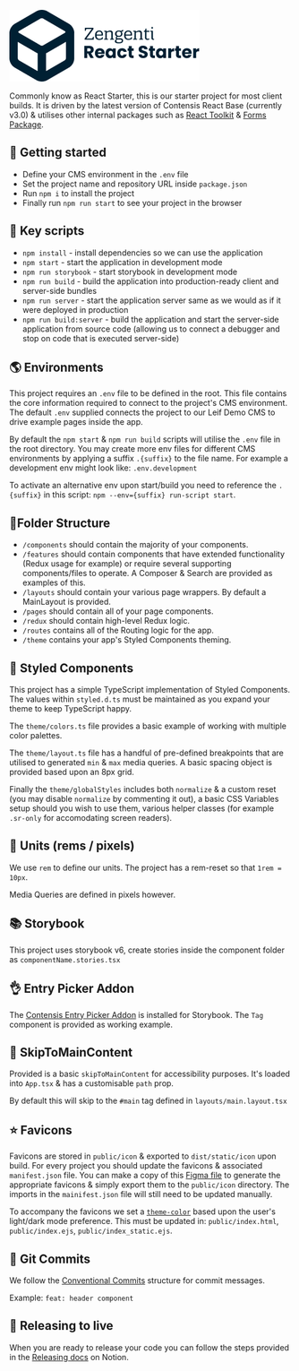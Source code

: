 ![Zengenti React Start](/readme.png)

Commonly know as React Starter, this is our starter project for most client builds. It is driven by the latest version of Contensis React Base (currently v3.0) & utilises other internal packages such as [React Toolkit](https://github.com/zengenti/react-toolkit) & [Forms Package](https://gitlab.zengenti.com/zengenti-packages/forms).

## 🔌 Getting started

- Define your CMS environment in the `.env` file
- Set the project name and repository URL inside `package.json`
- Run `npm i` to install the project
- Finally run `npm run start` to see your project in the browser

## 📜 Key scripts

- `npm install` - install dependencies so we can use the application
- `npm start` - start the application in development mode
- `npm run storybook` - start storybook in development mode
- `npm run build` - build the application into production-ready client and server-side bundles
- `npm run server` - start the application server same as we would as if it were deployed in production
- `npm run build:server` - build the application and start the server-side application from source code (allowing us to connect a debugger and stop on code that is executed server-side)

## 🌎 Environments

This project requires an `.env` file to be defined in the root. This file contains the core information required to connect to the project's CMS environment. The default `.env` supplied connects the project to our Leif Demo CMS to drive example pages inside the app.

By default the `npm start` & `npm run build` scripts will utilise the `.env` file in the root directory. You may create more env files for different CMS environments by applying a suffix `.{suffix}` to the file name. For example a development env might look like: `.env.development`

To activate an alternative env upon start/build you need to reference the `.{suffix}` in this script: `npm --env={suffix} run-script start`.

## 📁Folder Structure

- `/components` should contain the majority of your components.
- `/features` should contain components that have extended functionality (Redux usage for example) or require several supporting components/files to operate. A Composer & Search are provided as examples of this.
- `/layouts` should contain your various page wrappers. By default a MainLayout is provided.
- `/pages` should contain all of your page components.
- `/redux` should contain high-level Redux logic.
- `/routes` contains all of the Routing logic for the app.
- `/theme` contains your app's Styled Components theming.

## 🎨 Styled Components

This project has a simple TypeScript implementation of Styled Components. The values within `styled.d.ts` must be maintained as you expand your theme to keep TypeScript happy.

The `theme/colors.ts` file provides a basic example of working with multiple color palettes.

The `theme/layout.ts` file has a handful of pre-defined breakpoints that are utilised to generated `min` & `max` media queries. A basic spacing object is provided based upon an 8px grid.

Finally the `theme/globalStyles` includes both `normalize` & a custom reset (you may disable `normalize` by commenting it out), a basic CSS Variables setup should you wish to use them, various helper classes (for example `.sr-only` for accomodating screen readers).

## 📏 Units (rems / pixels)

We use `rem` to define our units. The project has a rem-reset so that `1rem = 10px`.

Media Queries are defined in pixels however.

## 📚 Storybook

This project uses storybook v6, create stories inside the component folder as `componentName.stories.tsx`

## 👌 Entry Picker Addon

The [Contensis Entry Picker Addon](https://github.com/contensis/contensis-entry-picker-storybook-addon) is installed for Storybook. The `Tag` component is provided as working example.

## 🦘 SkipToMainContent

Provided is a basic `skipToMainContent` for accessibility purposes. It's loaded into `App.tsx` & has a customisable `path` prop.

By default this will skip to the `#main` tag defined in `layouts/main.layout.tsx`

## ⭐ Favicons

Favicons are stored in `public/icon` & exported to `dist/static/icon` upon build. For every project you should update the favicons & associated `manifest.json` file. You can make a copy of this [Figma file](https://www.figma.com/file/ZsDUIx4DjTOdoZdOtwxJAL/Favicon-Generator?node-id=0%3A1) to generate the appropriate favicons & simply export them to the `public/icon` directory. The imports in the `mainifest.json` file will still need to be updated manually.

To accompany the favicons we set a [`theme-color`](https://developer.mozilla.org/en-US/docs/Web/HTML/Element/meta/name/theme-color) based upon the user's light/dark mode preference. This must be updated in: `public/index.html`, `public/index.ejs`, `public/index_static.ejs`.

## 🚀 Git Commits

We follow the [Conventional Commits](https://www.conventionalcommits.org/en/v1.0.0/) structure for commit messages.

Example: `feat: header component`

## 📢 Releasing to live

When you are ready to release your code you can follow the steps provided in the [Releasing docs](https://www.notion.so/Releasing-161a0d0b10c249c39c48e8ee396991af) on Notion.
